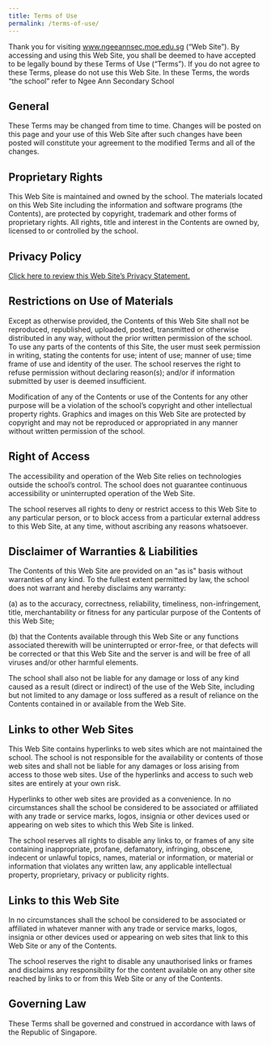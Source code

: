 ```yaml
---
title: Terms of Use
permalink: /terms-of-use/
---
```

Thank you for visiting www.ngeeannsec.moe.edu.sg (“Web Site”). By accessing and using this Web Site, you shall be deemed to have accepted to be legally bound by these Terms of Use (“Terms”). If you do not agree to these Terms, please do not use this Web Site. In these Terms, the words “the school” refer to Ngee Ann Secondary School

General
--------

These Terms may be changed from time to time. Changes will be posted on this page and your use of this Web Site after such changes have been posted will constitute your agreement to the modified Terms and all of the changes.

Proprietary Rights
------------------
This Web Site is maintained and owned by the school.
The materials located on this Web Site including the information and software programs (the Contents), are protected by copyright, trademark and other forms of proprietary rights. All rights, title and interest in the Contents are owned by, licensed to or controlled by the school.

Privacy Policy
--------------
[Click here to review this Web Site’s Privacy Statement.](https://ngeeannsec-moe-edu-sg-admin.cwp.sg/others/privacy-statement)

Restrictions on Use of Materials
--------------------------------
Except as otherwise provided, the Contents of this Web Site shall not be reproduced, republished, uploaded, posted, transmitted or otherwise distributed in any way, without the prior written permission of the school.  To use any parts of the contents of this Site, the user must seek permission in writing, stating the contents for use; intent of use; manner of use; time frame of use and identity of the user. The school reserves the right to refuse permission without declaring reason(s); and/or if information submitted by user is deemed insufficient.  
  
Modification of any of the Contents or use of the Contents for any other purpose will be a violation of the school’s copyright and other intellectual property rights. Graphics and images on this Web Site are protected by copyright and may not be reproduced or appropriated in any manner without written permission of the school.

Right of Access
---------------
The accessibility and operation of the Web Site relies on technologies outside the school’s control. The school does not guarantee continuous accessibility or uninterrupted operation of the Web Site.  
  
The school reserves all rights to deny or restrict access to this Web Site to any particular person, or to block access from a particular external address to this Web Site, at any time, without ascribing any reasons whatsoever.

Disclaimer of Warranties & Liabilities
--------------------------------------
The Contents of this Web Site are provided on an "as is" basis without warranties of any kind. To the fullest extent permitted by law, the school does not warrant and hereby disclaims any warranty:  
  

(a) as to the accuracy, correctness, reliability, timeliness, non-infringement, title, merchantability or fitness for any particular purpose of the Contents of this Web Site;  
 
(b) that the Contents available through this Web Site or any functions associated therewith will be uninterrupted or error-free, or that defects will be corrected or that this Web Site and the server is and will be free of all viruses and/or other harmful elements.

  
The school shall also not be liable for any damage or loss of any kind caused as a result (direct or indirect) of the use of the Web Site, including but not limited to any damage or loss suffered as a result of reliance on the Contents contained in or available from the Web Site.

Links to other Web Sites
------------------------
This Web Site contains hyperlinks to web sites which are not maintained the school. The school is not responsible for the availability or contents of those web sites and shall not be liable for any damages or loss arising from access to those web sites. Use of the hyperlinks and access to such web sites are entirely at your own risk.  
  
Hyperlinks to other web sites are provided as a convenience. In no circumstances shall the school be considered to be associated or affiliated with any trade or service marks, logos, insignia or other devices used or appearing on web sites to which this Web Site is linked.  
  
The school reserves all rights to disable any links to, or frames of any site containing inappropriate, profane, defamatory, infringing, obscene, indecent or unlawful topics, names, material or information, or material or information that violates any written law, any applicable intellectual property, proprietary, privacy or publicity rights.

Links to this Web Site
----------------------
In no circumstances shall the school be considered to be associated or affiliated in whatever manner with any trade or service marks, logos, insignia or other devices used or appearing on web sites that link to this Web Site or any of the Contents.  
  
The school reserves the right to disable any unauthorised links or frames and disclaims any responsibility for the content available on any other site reached by links to or from this Web Site or any of the Contents.

Governing Law
-------------
These Terms shall be governed and construed in accordance with laws of the Republic of Singapore.